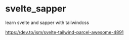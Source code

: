# svelte_sapper
learn svelte and sapper with tailwindcss

https://dev.to/ism/svelte-tailwind-parcel-awesome-4891